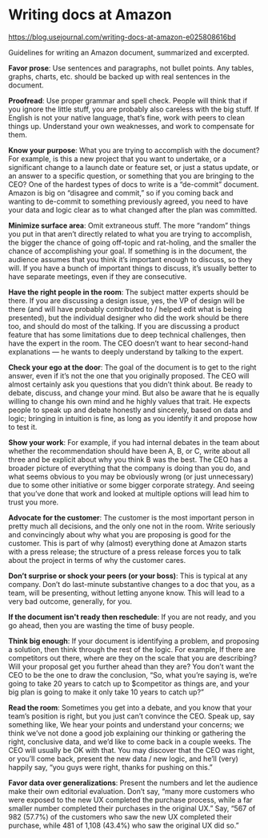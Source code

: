 # Writing docs at Amazon

https://blog.usejournal.com/writing-docs-at-amazon-e025808616bd

Guidelines for writing an Amazon document, summarized and excerpted.

**Favor prose**: Use sentences and paragraphs, not bullet points. Any tables, graphs, charts, etc. should be backed up with real sentences in the document.

**Proofread**: Use proper grammar and spell check. People will think that if you ignore the little stuff, you are probably also careless with the big stuff. If English is not your native language, that’s fine, work with peers to clean things up. Understand your own weaknesses, and work to compensate for them.

**Know your purpose**: What you are trying to accomplish with the document? For example, is this a new project that you want to undertake, or a significant change to a launch date or feature set, or just a status update, or an answer to a specific question, or something that you are bringing to the CEO? One of the hardest types of docs to write is a “de-commit” document. Amazon is big on “disagree and commit,” so if you coming back and wanting to de-commit to something previously agreed, you need to have your data and logic clear as to what changed after the plan was committed.

**Minimize surface area**: Omit extraneous stuff. The more “random” things you put in that aren’t directly related to what you are trying to accomplish, the bigger the chance of going off-topic and rat-holing, and the smaller the chance of accomplishing your goal. If something is in the document, the audience assumes that you think it’s important enough to discuss, so they will. If you have a bunch of important things to discuss, it’s usually better to have separate meetings, even if they are consecutive.

**Have the right people in the room**: The subject matter experts should be there. If you are discussing a design issue, yes, the VP of design will be there (and will have probably contributed to / helped edit what is being presented), but the individual designer who did the work should be there too, and should do most of the talking. If you are discussing a product feature that has some limitations due to deep technical challenges, then have the expert in the room. The CEO doesn’t want to hear second-hand explanations — he wants to deeply understand by talking to the expert.

**Check your ego at the door**: The goal of the document is to get to the right answer, even if it’s not the one that you originally proposed. The CEO will almost certainly ask you questions that you didn’t think about. Be ready to debate, discuss, and change your mind. But also be aware that he is equally willing to change his own mind and he highly values that trait. He expects people to speak up and debate honestly and sincerely, based on data and logic; bringing in intuition is fine, as long as you identify it and propose how to test it.

**Show your work**: For example, if you had internal debates in the team about whether the recommendation should have been A, B, or C, write about all three and be explicit about why you think B was the best. The CEO has a broader picture of everything that the company is doing than you do, and what seems obvious to you may be obviously wrong (or just unnecessary) due to some other initiative or some bigger corporate strategy. And seeing that you’ve done that work and looked at multiple options will lead him to trust you more.

**Advocate for the customer**: The customer is the most important person in pretty much all decisions, and the only one not in the room. Write seriously and convincingly about why what you are proposing is good for the customer. This is part of why (almost) everything done at Amazon starts with a press release; the structure of a press release forces you to talk about the project in terms of why the customer cares.

**Don’t surprise or shock your peers (or your boss)**: This is typical at any company. Don’t do last-minute substantive changes to a doc that you, as a team, will be presenting, without letting anyone know. This will lead to a very bad outcome, generally, for you.

**If the document isn't ready then reschedule**: If you are not ready, and you go ahead, then you are wasting the time of busy people.

**Think big enough**: If your document is identifying a problem, and proposing a solution, then think through the rest of the logic. For example, If there are competitors out there, where are they on the scale that you are describing? Will your proposal get you further ahead than they are? You don’t want the CEO to be the one to draw the conclusion, “So, what you’re saying is, we’re going to take 20 years to catch up to $competitor as things are, and your big plan is going to make it only take 10 years to catch up?”

**Read the room**: Sometimes you get into a debate, and you know that your team’s position is right, but you just can’t convince the CEO. Speak up, say something like, We hear your points and understand your concerns; we think we’ve not done a good job explaining our thinking or gathering the right, conclusive data, and we’d like to come back in a couple weeks. The CEO will usually be OK with that. You may discover that the CEO was right, or you’ll come back, present the new data / new logic, and he’ll (very) happily say, “you guys were right, thanks for pushing on this.”

**Favor data over generalizations**: Present the numbers and let the audience make their own editorial evaluation. Don’t say, “many more customers who were exposed to the new UX completed the purchase process, while a far smaller number completed their purchases in the original UX.” Say, “567 of 982 (57.7%) of the customers who saw the new UX completed their purchase, while 481 of 1,108 (43.4%) who saw the original UX did so.”